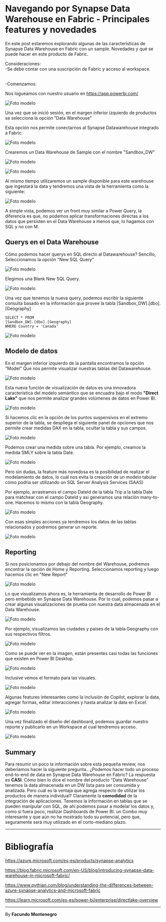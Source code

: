 # Navegando por Synapse Data Warehouse en Fabric - Principales features y novedades


En este post estaremos explorando algunas de las características de Synapse Data Warehouse en Fabric con un sample. Novedades y qué se puede hacer en este producto de Fabric. 


Consideraciones:<br />
-Se debe contar con una suscripción de Fabric y acceso al workspace.<br />

<br />
-Comenzamos: <br />

Nos logueamos con nuestro usuario en https://app.powerbi.com/


![Foto modelo](captura6.png)

Una vez que se inició sesión, en el margen inferior izquierdo de productos se selecciona la opción "Data Warehouse"

Esta opción nos permite conectarnos al Synapse Datawarehouse integrado a Fabric.

![Foto modelo](captura2.png)

Crearemos un Data Warehouse de Sample con el nombre "Sandbox_DW"

![Foto modelo](captura3.png)

![Foto modelo](captura4.png)

Al mismo tiempo utilizaremos un sample disponible para este warehouse que ingestará la data y tendremos una vista de la herramienta como la siguiente:

![Foto modelo](captura5.png)

A simple vista, podemos ver un front muy similar a Power Query, la diferencia es que, no podemos aplicar transformaciones directas a los datos que persisten en el Data Warehouse a menos que, lo hagamos con SQL y no con M.

<h2>Querys en el Data Warehouse</h2>


Cómo podemos hacer querys en SQL directo al Datawarehouse? Sencillo, Seleccionamos la opción "New SQL Query"

![Foto modelo](captura7.png)

Elegimos una Blank New SQL Query.

![Foto modelo](captura8.png)

Una vez que tenemos la nueva query, podemos escribir la siguiente consulta basado en la información que provee la tabla [Sandbox_DW].[dbo].[Geography]
~~~
SELECT * FROM
[Sandbox_DW].[dbo].[Geography]
WHERE Country = 'Canada'
~~~

![Foto modelo](captura11.png)

<h2>Modelo de datos</h2>

En el margen inferior izquierdo de la pantalla encontramos la opción "Model" Que nos permite visualizar nuestras tablas del Datawarehouse.

![Foto modelo](captura12.png)

Esta nueva función de visualización de datos es una innovadora característica del modelo semántico que se encuadra bajo el modo **"Direct Lake"** que nos permite analizar grandes volúmenes de datos en Power BI.

![Foto modelo](captura12.png)

Si hacemos clic en la opción de los puntos suspensivos en el extremo superior de la tabla, se despliega el siguiente panel de opciones que nos permite crear medidas DAX  en la tabla, ocultar la tabla y sus campos.

![Foto modelo](captura13.png)

Podemos crear una medida sobre una tabla. Por ejemplo, creamos la medida SMLY sobre la tabla Date.

![Foto modelo](captura14.png)

Pero sin dudas, la feature más novedosa es la posibilidad de realizar el modelamiento de datos, lo cuál nos evita la creación de un modelo tabular cómo podria ser utilizando un SQL Server Analysis Services (SAAS)

Por ejemplo, arrastramos el campo DateId de la tabla Trip a la tabla Date para matchear con el campo DateId y asi generamos una relación many-to-one. Hacemos lo mismo con la tabla Geography.

![Foto modelo](captura24.png)

Con esas simples acciones ya tendremos los datos de las tablas relacionados y podremos generar un reporte.

![Foto modelo](captura21.png)

<h2>Reporting</h2>

Si nos posicionamos por debajo del nombre del Warehouse, podremos encontrar la opción de Home y Reporting. Seleccionamos reporting y luego hacemos clic en "New Report"

![Foto modelo](captura15.png)

Lo que visualizamos ahora es, la herramienta de desarrollo de Power BI pero embebido en Synapse Data Warehouse. Por lo cual, podemos pasar a crear algunas visualizaciones de prueba con nuestra data almacenada en el Data Warehouse.

![Foto modelo](captura16.png)

Por ejemplo, visualizamos las ciudades y paises de la tabla Geography con sus respectivos filtros.

![Foto modelo](captura17.png)

Como se puede ver en la imagen, están presentes casi todas las funciones que existen en Power BI Desktop.

![Foto modelo](captura25.png)

Inclusive vemos el formato para las visuales.

![Foto modelo](captura26.png)

Algunas features interesantes como la inclusión de Copilot, explorar la data, agregar formas, editar interacciones y hasta 
analizar la data en Excel.

![Foto modelo](captura27.png)

Una vez finalizado el diseño del dashboard, podemos guardar nuestro reporte y publicarlo en un Workspace al cual tendremos acceso.

![Foto modelo](captura28.png)


<h2>Summary</h2>

Para resumir un poco la información sobre esta pequeña review, nos deberiamos hacer la siguiente pregunta.. ¿Podemos hacer todo un proceso end-to-end de data en Synapse Data Warehouse en Fabric? La respuesta es **CASI**. Cómo bien lo dice el nombre del producto "Data Warehouse" tenemos la data almacenada en un DW lista para ser consumida y analizada. Pero cuál es la ventaja que agrega respecto de utilizar los productos de manera individual? Claramente la **comodidad** de la integración de aplicaciones. Tenemos la información en tablas que se pueden manipular con SQL, de ahi podemos pasar a modelar los datos y, como si fuera poco, realizar Dashboards de Power BI. un Combo muy interesante y que aún no ha mostrado todo su potencial, pero que, seguramente será muy utilizado en el corto-mediano plazo.


----------------------------


# Bibliografía

https://azure.microsoft.com/es-es/products/synapse-analytics

https://blog.fabric.microsoft.com/en-US/blog/introducing-synapse-data-warehouse-in-microsoft-fabric/

https://www.pythian.com/blog/understanding-the-differences-between-azure-synapse-analytics-and-microsoft-fabric

https://learn.microsoft.com/es-es/power-bi/enterprise/directlake-overview

---

By **Facundo Montenegro**
